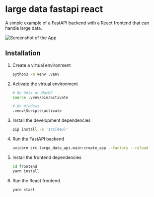 # large data fastapi react

A simple example of a FastAPI backend with a React frontend that can handle large data.

![Screenshot of the App](https://github.com/user-attachments/assets/3134f59a-8657-4455-bdba-f49e9e152dfc)

## Installation

1. Create a virtual environment

    ```bash
    python3 -m venv .venv
    ```

1. Activate the virtual environment

    ```bash
    # On Unix or MacOS
    source .venv/bin/activate

    # On Windows
    .venv\Scripts\activate
    ```

1. Install the development dependencies

    ```bash
    pip install -e 'src[dev]'
    ```

1. Run the FastAPI backend

    ```bash
    uvicorn src.large_data_api.main:create_app --factory --reload
    ```

1. Install the frontend dependencies

    ```bash
    cd frontend
    yarn install
    ```

1. Run the React frontend

    ```bash
    yarn start
    ```
